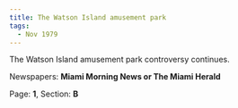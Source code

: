 ```yaml
---  
title: The Watson Island amusement park  
tags:  
  - Nov 1979  
---  
```

  
The Watson Island amusement park controversy continues.  
  
Newspapers: **Miami Morning News or The Miami Herald**  
  
Page: **1**, Section: **B** 
